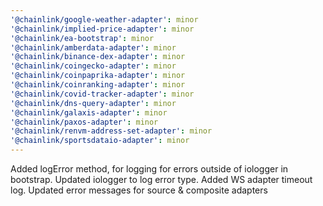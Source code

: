 ```yaml
---
'@chainlink/google-weather-adapter': minor
'@chainlink/implied-price-adapter': minor
'@chainlink/ea-bootstrap': minor
'@chainlink/amberdata-adapter': minor
'@chainlink/binance-dex-adapter': minor
'@chainlink/coingecko-adapter': minor
'@chainlink/coinpaprika-adapter': minor
'@chainlink/coinranking-adapter': minor
'@chainlink/covid-tracker-adapter': minor
'@chainlink/dns-query-adapter': minor
'@chainlink/galaxis-adapter': minor
'@chainlink/paxos-adapter': minor
'@chainlink/renvm-address-set-adapter': minor
'@chainlink/sportsdataio-adapter': minor
---
```


Added logError method, for logging for errors outside of iologger in bootstrap. Updated iologger to log error type. Added WS adapter timeout log. Updated error messages for source & composite adapters
